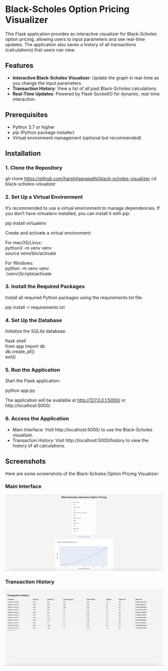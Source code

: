 # Black-Scholes Option Pricing Visualizer

This Flask application provides an interactive visualizer for Black-Scholes option pricing, allowing users to input parameters and see real-time updates. The application also saves a history of all transactions (calculations) that users can view.

## Features

- **Interactive Black-Scholes Visualizer**: Update the graph in real-time as you change the input parameters.
- **Transaction History**: View a list of all past Black-Scholes calculations.
- **Real-Time Updates**: Powered by Flask-SocketIO for dynamic, real-time interaction.

## Prerequisites

- Python 3.7 or higher
- pip (Python package installer)
- Virtual environment management (optional but recommended)

## Installation

### 1. Clone the Repository

git clone https://github.com/harshilganapathi/black-scholes-visualizer
cd black-scholes-visualizer

### 2. Set Up a Virtual Environment

It’s recommended to use a virtual environment to manage dependencies. If you don’t have virtualenv installed, you can install it with pip:

pip install virtualenv

Create and activate a virtual environment:

For macOS/Linux:  
python3 -m venv venv  
source venv/bin/activate

For Windows:  
python -m venv venv  
.\venv\Scripts\activate

### 3. Install the Required Packages

Install all required Python packages using the requirements.txt file:

pip install -r requirements.txt

### 4. Set Up the Database

Initialize the SQLite database:

flask shell  
from app import db  
db.create_all()  
exit()

### 5. Run the Application

Start the Flask application:

python app.py

The application will be available at http://127.0.0.1:5000/ or http://localhost:5000/.

### 6. Access the Application

- Main Interface: Visit http://localhost:5000/ to use the Black-Scholes visualizer.
- Transaction History: Visit http://localhost:5000/history to view the history of all calculations.

## Screenshots

Here are some screenshots of the Black-Scholes Option Pricing Visualizer:

### Main Interface

![Main Interface](images/screenshot1.png)

### Transaction History

![Transaction History](images/screenshot2.png)


